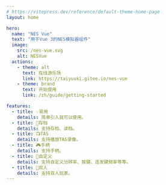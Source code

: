 ```yaml
---
# https://vitepress.dev/reference/default-theme-home-page
layout: home

hero:
  name: "NES Vue"
  text: "用于Vue 3的NES模拟器组件"
  image:
    src: /nes-vue.svg
    alt: NESVue
  actions: 
    - theme: alt
      text: 在线游乐场
      link: https://taiyuuki.gitee.io/nes-vue
    - theme: brand
      text: 开始使用
      link: /zh/guide/getting-started

features:
  - title: 💡易用
    details: 简单引入就可以使用。
  - title: 💾存档
    details: 支持存档、读档。
  - title: 📺TAS
    details: 支持播放TAS录像。
  - title: 🎮手柄
    details: 支持手柄。
  - title: 🔧自定义
    details: 支持自定义分辨率、按键、连发键频率等等。
  - title: 👯双人
    details: 支持双人玩家。
---
```

